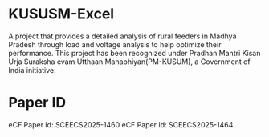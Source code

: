 # KUSUSM-Excel
 A project that provides a detailed analysis of rural feeders in Madhya Pradesh through load and voltage analysis to help
 optimize their performance. This project has been recognized under Pradhan Mantri Kisan Urja Suraksha evam Utthaan Mahabhiyan(PM-KUSUM), a
 Government of India initiative.
# Paper ID
eCF Paper Id: SCEECS2025-1460
eCF Paper Id: SCEECS2025-1464
